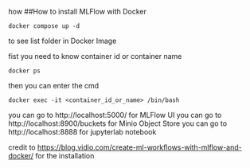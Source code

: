 how ##How to install MLFlow with Docker

```
docker compose up -d
```
to see list folder in Docker Image

fist you need to know container id or container name
```
docker ps
```

then you can enter the cmd
```
docker exec -it <container_id_or_name> /bin/bash

```



you can go to http://localhost:5000/ for MLFlow UI
you can go to http://localhost:8900/buckets for Minio Object Store
you can go to http://localhost:8888 for jupyterlab notebook

credit to https://blog.vidio.com/create-ml-workflows-with-mlflow-and-docker/ for the installation